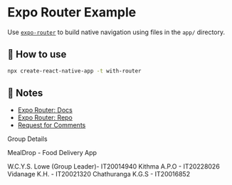 # Expo Router Example

Use [`expo-router`](https://expo.github.io/router) to build native navigation using files in the `app/` directory.

## 🚀 How to use

```sh
npx create-react-native-app -t with-router
```

## 📝 Notes

- [Expo Router: Docs](https://expo.github.io/router)
- [Expo Router: Repo](https://github.com/expo/router)
- [Request for Comments](https://github.com/expo/router/discussions/1)

Group Details

MealDrop - Food Delivery App

W.C.Y.S. Lowe (Group Leader)-  IT20014940 
Kithma A.P.O - IT20228026
Vidanage K.H. - IT20021320
Chathuranga K.G.S - IT20016852
